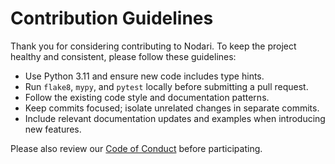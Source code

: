 # Contribution Guidelines

Thank you for considering contributing to Nodari. To keep the project healthy and consistent, please follow these guidelines:

- Use Python 3.11 and ensure new code includes type hints.
- Run `flake8`, `mypy`, and `pytest` locally before submitting a pull request.
- Follow the existing code style and documentation patterns.
- Keep commits focused; isolate unrelated changes in separate commits.
- Include relevant documentation updates and examples when introducing new features.

Please also review our [Code of Conduct](CODE_OF_CONDUCT.md) before participating.
